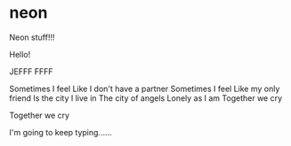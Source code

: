 # neon
Neon stuff!!!

Hello!

JEFFF FFFF

Sometimes I feel
Like I don't have a partner
Sometimes I feel
Like my only friend
Is the city I live in
The city of angels
Lonely as I am
Together we cry

Together we cry

I'm going to keep typing......

